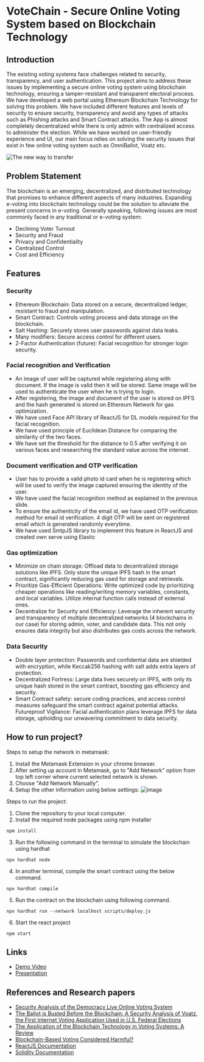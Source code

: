 # VoteChain - Secure Online Voting System based on Blockchain Technology

## Introduction
The existing voting systems face challenges related to security, transparency, and user authentication. This project aims to address these issues by implementing a secure online voting system using blockchain technology, ensuring a tamper-resistant and transparent electoral process. We have developed a web portal using Ethereum Blockchain Technology for solving this problem. We have included different features and levels of security to ensure security, transparency and avoid any types of attacks such as Phishing attacks and Smart Contract attacks. The App is almost completely decentralized while there is only admin with centralized access to administer the election. While we have worked on user-friendly experience and UI, our main focus relies on solving the security issues that exist in few online voting system such as OmniBallot, Voatz etc.

![The new way to transfer](https://github.com/ShubhamG2311/VoteChain/assets/77164706/73c0d560-aa7f-4ede-900b-dbd489890274)


## Problem Statement
The blockchain is an emerging, decentralized, and distributed technology that promises to enhance different aspects of many industries. Expanding e-voting into blockchain technology could be the solution to alleviate the present concerns in e-voting. Generally speaking, following issues are most commonly faced in any traditional or e-voting system:
- Declining Voter Turnout
- Security and Fraud
- Privacy and Confidentiality
- Centralized Control
- Cost and Efficiency

## Features

### Security
- Ethereum Blockchain: Data stored on a secure, decentralized ledger, resistant to fraud and manipulation.
- Smart Contract: Controls voting process and data storage on the blockchain.
- Salt Hashing: Securely stores user passwords against data leaks.
- Many modifiers: Secure access control for different users.
- 2-Factor Authentication (future): Facial recognition for stronger login security.

### Facial recognition and Verification

- An image of user will be captured while registering along with document. If the image is valid then it will be stored. Same image will be used to authenticate the user when he is trying to login.
- After registering, the image and document of the user is stored on IPFS and the hash generated is stored on Ethereum Network for gas optimization.
- We have used Face API library of ReactJS for DL models required for the facial recognition.
- We have used principle of Euclidean Distance for comparing the similarity of the two faces.
- We have set the threshold for the distance to 0.5 after verifying it on various faces and researching the standard value across the internet.


### Document verification and OTP verification

- User has to provide a valid photo id card when he is registering which will be used to verify the image captured ensuring the identity of the user.
- We have used the facial recognition method as explained in the previous slide.
- To ensure the authenticity of the email id, we have used OTP verification method for email id verification. 4 digit OTP will be sent on registered email which is generated randomly everytime.
- We have used SmtpJS library to implement this feature in ReactJS and created own serve using Elastic


### Gas optimization

- Minimize on chain storage:    Offload data to decentralized storage solutions like IPFS. Only store the unique IPFS hash in the smart contract, significantly reducing gas used for storage and retrievals.
- Prioritize Gas-Efficient Operations:  Write optimized code by prioritizing cheaper operations like reading/writing memory variables, constants, and local variables. Utilize internal function calls instead of external ones.
- Decentralize for Security and Efficiency:  Leverage the inherent security and transparency of multiple decentralized networks (4 blockchains in our case) for storing admin, voter, and candidate data. This not only ensures data integrity but also distributes gas costs across the network.


### Data Security

- Double layer protection: Passwords and confidential data are shielded with encryption, while Keccak256 hashing with salt adds extra layers of protection.
- Decentralized Fortress: Large data lives securely on IPFS, with only its unique hash stored in the smart contract, boosting gas efficiency and security.
- Smart Contract safety: secure coding practices, and access control measures safeguard the smart contract against potential attacks.
Futureproof Vigilance: Facial authentication plans leverage IPFS for data storage, upholding our unwavering commitment to data security.


## How to run project?

Steps to setup the network in metamask:
1) Install the Metamask Extension in your chrome browser.
2) After setting up account in Metamask, go to "Add Network" option from top left corner where current selected network is shown.
3) Choose "Add Network Manually".
4) Setup the other information using below settings:
   ![image](https://github.com/ShubhamG2311/Online-Voting-System/assets/76262127/e80b82bf-b5a0-4829-944e-b9341d4a69a2)



Steps to run the project:

1) Clone the repository to your local computer.
2) Install the required node packages using npm installer
  ```
npm install
 ```
3) Run the following command in the terminal to simulate the blockchain using hardhat
```
npx hardhat node
```
4) In another terminal, compile the smart contract using the below command.
```
npx hardhat compile
```
5) Run the contract on the blockchain using following command.
```
npx hardhat run --network localhost scripts/deploy.js
```
6) Start the react project
```
npm start
```

## Links

- [Demo Video](https://youtu.be/munFS_8Nauc?si=U9_o3PMF7W1_JPPU)
- [Presentation](https://www.canva.com/design/DAF4Vq3d6bU/86OOlFIz7ZgTJtjPcwdHzA/view?utm_content=DAF4Vq3d6bU&utm_campaign=designshare&utm_medium=link&utm_source=editor#6)

## References and Research papers

- [Security Analysis of the Democracy Live Online Voting System](https://www.usenix.org/conference/usenixsecurity21/presentation/specter-security)
- [The Ballot is Busted Before the Blockchain: A Security Analysis of Voatz, the First Internet Voting Application Used in U.S. Federal Elections](https://www.usenix.org/conference/usenixsecurity20/presentation/specter)
- [The Application of the Blockchain Technology in Voting Systems: A Review](https://dl.acm.org/doi/10.1145/3439725)
- [Blockchain-Based Voting Considered Harmful?](https://ieeexplore.ieee.org/document/9790326)
- [ReactJS Documentation](https://legacy.reactjs.org/docs/getting-started.html)
- [Solidity Documentation](https://docs.soliditylang.org/en/v0.8.23/)
